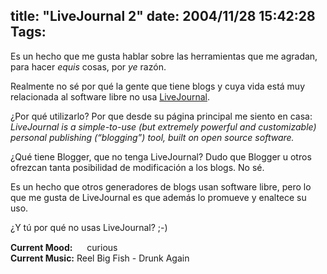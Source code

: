 title: "LiveJournal 2"
date: 2004/11/28 15:42:28
Tags: 
---
<p>Es un hecho que me gusta hablar sobre las herramientas que me agradan, para hacer <em>equis</em> cosas, por <em>ye</em> razón.</p>

<p>Realmente no sé por qué la gente que tiene blogs y cuya vida está muy relacionada al software libre no usa <a href="http://www.livejournal.com/">LiveJournal</a>.</p>

<p>¿Por qué utilizarlo? Por que desde su página principal me siento en casa: <em>LiveJournal is a simple-to-use (but extremely powerful and customizable) personal publishing (&#8220;blogging&#8221;) tool, built on open source software.</em></p>

<p>¿Qué tiene Blogger, que no tenga LiveJournal? Dudo que Blogger u otros ofrezcan tanta posibilidad de modificación a los blogs. No sé.</p>

<p>Es un hecho que otros generadores de blogs usan software libre, pero lo que me gusta de LiveJournal es que además lo promueve y enaltece su uso.</p>

<p>¿Y tú por qué no usas LiveJournal? ;-)</p>

<p><strong>Current Mood:</strong> <img width="15" height="15" src="http://stat.livejournal.com/img/mood/growf/smileys/confused.gif"/> curious<br/><strong>Current Music:</strong> Reel Big Fish - Drunk Again</p>
